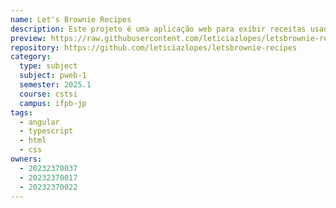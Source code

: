 ```yaml
---
name: Let's Brownie Recipes
description: Este projeto é uma aplicação web para exibir receitas usadas em uma confeitaria.
preview: https://raw.githubusercontent.com/leticiazlopes/letsbrownie-recipes/refs/heads/main/public/imgs/logoBanner.png
repository: https://github.com/leticiazlopes/letsbrownie-recipes
category:
  type: subject
  subject: pweb-1
  semester: 2025.1
  course: cstsi
  campus: ifpb-jp
tags:
  - angular
  - typescript
  - html
  - css
owners:
  - 20232370037
  - 20232370017
  - 20232370022
---
```

